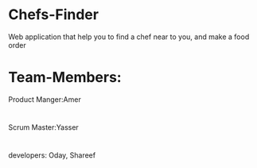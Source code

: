 # Chefs-Finder
Web application that help you to find a chef near to you, and make a food order

# Team-Members: 
Product Manger:Amer 
#
Scrum Master:Yasser
#
developers: Oday, Shareef
